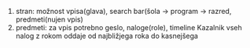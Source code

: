 1. stran: možnost vpisa(glava), search bar(šola -> program -> razred, predmeti(nujen vpis)
2. predmeti: za vpis potrebno geslo, naloge(role), timeline
Kazalnik vseh nalog z rokom oddaje od najbližjega roka do kasnejšega
